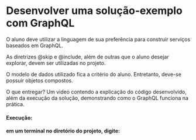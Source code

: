 <h1> Desenvolver uma solução-exemplo com GraphQL </h1>

<p>
  O aluno deve utilizar a linguagem de sua preferência para construir serviços baseados em GraphQL.
</p>

<p>
  As diretrizes @skip e @include, além de outras que o aluno desejar explorar, devem ser utilizadas no projeto.
</p>

<p>
  O modelo de dados utilizado fica a critério do aluno. Entretanto, deve-se possuir objetos compostos.
</p>

<p>
  O que entregar? Um video contendo a explicação do código desenvolvido, além da execução da solução, demonstrando como o GraphQL funciona na prática.
</p>


<h4> Execução:<h4>
  <p> em um terminal no diretório do projeto, digite: <script> node src/index.js </script> </p>
  
